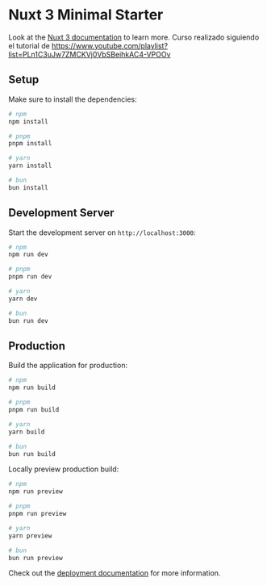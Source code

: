 # Nuxt 3 Minimal Starter

Look at the [Nuxt 3 documentation](https://nuxt.com/docs/getting-started/introduction) to learn more.
Curso realizado siguiendo el tutorial de https://www.youtube.com/playlist?list=PLn1C3uJw7ZMCKVj0VbSBeihkAC4-VPOOv

## Setup

Make sure to install the dependencies:

```bash
# npm
npm install

# pnpm
pnpm install

# yarn
yarn install

# bun
bun install
```

## Development Server

Start the development server on `http://localhost:3000`:

```bash
# npm
npm run dev

# pnpm
pnpm run dev

# yarn
yarn dev

# bun
bun run dev
```

## Production

Build the application for production:

```bash
# npm
npm run build

# pnpm
pnpm run build

# yarn
yarn build

# bun
bun run build
```

Locally preview production build:

```bash
# npm
npm run preview

# pnpm
pnpm run preview

# yarn
yarn preview

# bun
bun run preview
```

Check out the [deployment documentation](https://nuxt.com/docs/getting-started/deployment) for more information.
